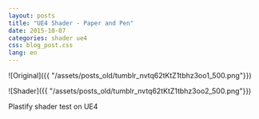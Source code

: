 ```yaml
---
layout: posts
title: "UE4 Shader - Paper and Pen"
date: 2015-10-07
categories: shader ue4
css: blog_post.css
lang: en
---
```


![Original]({{ "/assets/posts_old/tumblr_nvtq62tKtZ1tbhz3oo1_500.png"}})

![Shader]({{ "/assets/posts_old/tumblr_nvtq62tKtZ1tbhz3oo2_500.png"}})

Plastify shader test on UE4 

